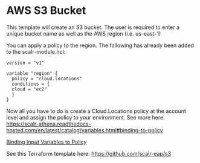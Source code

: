 # AWS S3 Bucket
This template will create an S3 bucket. The user is required to enter a unique bucket name as well as the AWS region (i.e. us-east-1)

You can apply a policy to the region. The following has already been added to the scalr-module.hcl:

```
version = "v1"

variable "region" {
  policy = "cloud.locations"
  conditions = {
  cloud = "ec2"
  }
}
```

Now all you have to do is create a Cloud.Locations policy at the account level and assign the policy to your environment. See more here: https://scalr-athena.readthedocs-hosted.com/en/latest/catalog/variables.html#binding-to-policy

<a href="https://scalr-athena.readthedocs-hosted.com/en/latest/catalog/variables.html#binding-to-policy">Binding Input Variables to Policy</a>

See this Terraform template here: https://github.com/scalr-eap/s3

